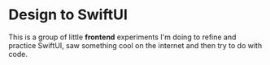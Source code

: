 # Design to SwiftUI
This is a group of little **frontend** experiments I'm doing to refine and practice SwiftUI, saw something cool on the internet and then try to do with code. 
